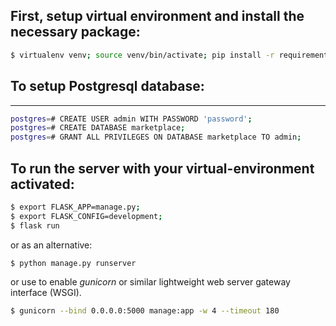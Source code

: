 First, setup virtual environment and install the necessary package:
------------------------------------------------------------------------
```sh
$ virtualenv venv; source venv/bin/activate; pip install -r requirements.txt
```


## To setup Postgresql database:
------------------------------------------------------------------------
```sh
postgres=# CREATE USER admin WITH PASSWORD 'password';
postgres=# CREATE DATABASE marketplace;
postgres=# GRANT ALL PRIVILEGES ON DATABASE marketplace TO admin;
```


To run the server with your virtual-environment activated:
------------------------------------------------------------------------
```sh
$ export FLASK_APP=manage.py;
$ export FLASK_CONFIG=development;
$ flask run
```
or as an alternative:
```sh
$ python manage.py runserver
```
or use to enable *gunicorn* or similar lightweight web server gateway interface (WSGI).
```sh
$ gunicorn --bind 0.0.0.0:5000 manage:app -w 4 --timeout 180
```